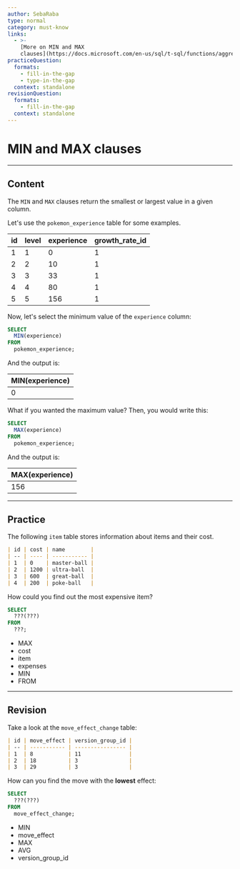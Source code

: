 ```yaml
---
author: SebaRaba
type: normal
category: must-know
links:
  - >-
    [More on MIN and MAX
    clauses](https://docs.microsoft.com/en-us/sql/t-sql/functions/aggregate-functions-transact-sql){documentation}
practiceQuestion:
  formats:
    - fill-in-the-gap
    - type-in-the-gap
  context: standalone
revisionQuestion:
  formats:
    - fill-in-the-gap
  context: standalone
---
```


# MIN and MAX clauses

---

## Content

The `MIN` and `MAX` clauses return the smallest or largest value in a given column.

Let's use the `pokemon_experience` table for some examples.

| id | level | experience | growth_rate_id |
|----|-------|------------|----------------|
| 1  | 1     | 0          | 1              |
| 2  | 2     | 10         | 1              |
| 3  | 3     | 33         | 1              |
| 4  | 4     | 80         | 1              |
| 5  | 5     | 156        | 1              |

Now, let's select the minimum value of the `experience` column:

```sql
SELECT
  MIN(experience)
FROM
  pokemon_experience;
```

And the output is:

| MIN(experience) |
|-----------------|
| 0               |

What if you wanted the maximum value? Then, you would write this:

```sql
SELECT
  MAX(experience)
FROM
  pokemon_experience;
```

And the output is:

| MAX(experience) |
|-----------------|
| 156             |

---

## Practice

The following `item` table stores information about items and their cost.

```md
| id | cost | name        |
| -- | ---- | ----------- |
| 1  | 0    | master-ball |
| 2  | 1200 | ultra-ball  |
| 3  | 600  | great-ball  |
| 4  | 200  | poke-ball   |
```

How could you find out the most expensive item?

```sql
SELECT
  ???(???)
FROM
  ???;
```

- MAX
- cost
- item
- expenses
- MIN
- FROM


---

## Revision

Take a look at the `move_effect_change` table:

```md
| id | move_effect | version_group_id |
| -- | ----------- | ---------------- |
| 1  | 8           | 11               |
| 2  | 18          | 3                |
| 3  | 29          | 3                |
```

How can you find the move with the **lowest** effect:

```sql
SELECT
  ???(???)
FROM
  move_effect_change;
```

- MIN
- move_effect
- MAX
- AVG
- version_group_id
